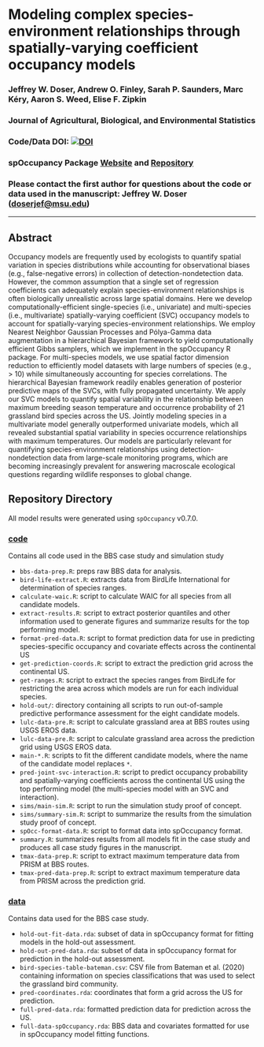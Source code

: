 # Modeling complex species-environment relationships through spatially-varying coefficient occupancy models

### Jeffrey W. Doser, Andrew O. Finley, Sarah P. Saunders, Marc K&eacute;ry, Aaron S. Weed, Elise F. Zipkin

### Journal of Agricultural, Biological, and Environmental Statistics

### Code/Data DOI: [![DOI](https://zenodo.org/badge/DOI/10.5281/zenodo.10159508.svg)](https://doi.org/10.5281/zenodo.10159508)

### spOccupancy Package [Website](https://www.jeffdoser.com/files/spoccupancy-web/) and [Repository](https://github.com/doserjef/spOccupancy/)

### Please contact the first author for questions about the code or data used in the manuscript: Jeffrey W. Doser (doserjef@msu.edu)

---------------------------------

## Abstract

Occupancy models are frequently used by ecologists to quantify spatial variation in species distributions while accounting for observational biases (e.g., false-negative errors) in collection of detection-nondetection data. However, the common assumption that a single set of regression coefficients can adequately explain species-environment relationships is often biologically unrealistic across large spatial domains. Here we develop computationally-efficient single-species (i.e., univariate) and multi-species (i.e., multivariate) spatially-varying coefficient (SVC) occupancy models to account for spatially-varying species-environment relationships. We employ Nearest Neighbor Gaussian Processes and P&oacute;lya-Gamma data augmentation in a hierarchical Bayesian framework to yield computationally efficient Gibbs samplers, which we implement in the spOccupancy R package. For multi-species models, we use spatial factor dimension reduction to efficiently model datasets with large numbers of species (e.g., > 10) while simultaneously accounting for species correlations. The hierarchical Bayesian framework readily enables generation of posterior predictive maps of the SVCs, with fully propagated uncertainty. We apply our SVC models to quantify spatial variability in the relationship between maximum breeding season temperature and occurrence probability of 21 grassland bird species across the US.  Jointly modeling species in a multivariate model generally outperformed univariate models, which all revealed substantial spatial variability in species occurrence relationships with maximum temperatures. Our models are particularly relevant for quantifying species-environment relationships using detection-nondetection data from large-scale monitoring programs, which are becoming increasingly prevalent for answering macroscale ecological questions regarding wildlife responses to global change.

## Repository Directory

All model results were generated using `spOccupancy` v0.7.0.  

### [code](./code)

Contains all code used in the BBS case study and simulation study

+ `bbs-data-prep.R`: preps raw BBS data for analysis.
+ `bird-life-extract.R`: extracts data from BirdLife International for determination of species ranges.
+ `calculate-waic.R`: script to calculate WAIC for all species from all candidate models.
+ `extract-results.R`: script to extract posterior quantiles and other information used to generate figures and summarize results for the top performing model.
+ `format-pred-data.R`: script to format prediction data for use in predicting species-specific occupancy and covariate effects across the continental US
+ `get-prediction-coords.R`: script to extract the prediction grid across the continental US.
+ `get-ranges.R`: script to extract the species ranges from BirdLife for restricting the area across which models are run for each individual species.
+ `hold-out/`: directory containing all scripts to run out-of-sample predictive performance assessment for the eight candidate models.
+ `lulc-data-pre.R`: script to calculate grassland area at BBS routes using USGS EROS data.
+ `lulc-data-pre.R`: script to calculate grassland area across the prediction grid using USGS EROS data.
+ `main-*.R`: scripts to fit the different candidate models, where the name of the candidate model replaces `*`. 
+ `pred-joint-svc-interaction.R`: script to predict occupancy probability and spatially-varying coefficients across the continental US using the top performing model (the multi-species model with an SVC and interaction).
+ `sims/main-sim.R`: script to run the simulation study proof of concept.
+ `sims/summary-sim.R`: script to summarize the results from the simulation study proof of concept.
+ `spOcc-format-data.R`: script to format data into spOccupancy format.
+ `summary.R`: summarizes results from all models fit in the case study and produces all case study figures in the manuscript.
+ `tmax-data-prep.R`: script to extract maximum temperature data from PRISM at BBS routes.
+ `tmax-pred-data-prep.R`: script to extract maximum temperature data from PRISM across the prediction grid.

### [data](./data)

Contains data used for the BBS case study.

+ `hold-out-fit-data.rda`: subset of data in spOccupancy format for fitting models in the hold-out assessment. 
+ `hold-out-pred-data.rda`: subset of data in spOccupancy format for prediction in the hold-out assessment.
+ `bird-species-table-bateman.csv`: CSV file from Bateman et al. (2020) containing information on species classifications that was used to select the grassland bird community.
+ `pred-coordinates.rda`: coordinates that form a grid across the US for prediction.
+ `full-pred-data.rda`: formatted prediction data for prediction across the US.
+ `full-data-spOccupancy.rda`: BBS data and covariates formatted for use in spOccupancy model fitting functions.
